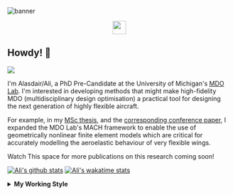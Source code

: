 <!--
# Welcome to Ali's github profile


-->

![banner](https://raw.githubusercontent.com/A-Gray-94/A-Gray-94/main/Images/GitHubProfileBanner.png)
<p align='center'>
<a href="https://www.linkedin.com/in/alasdaircgray/"><img height="30" src="https://github.com/WaylonWalker/WaylonWalker/blob/main/icon/linkedin.png?raw=true"></a>
</p>

## Howdy! 👋

![](https://komarev.com/ghpvc/?username=A-Gray-94&color=blue)

I'm Alasdair/Ali, a PhD Pre-Candidate at the University of Michigan's [MDO Lab](http://mdolab.engin.umich.edu).
I'm interested in developing methods that might make high-fidelity MDO (multidisciplinary design optimisation) a practical tool for designing the next generation of highly flexible aircraft.

For example, in my [MSc thesis](http://resolver.tudelft.nl/uuid:1a6b5001-d213-40d9-bc2c-5e831eda527d), and the [corresponding conference paper](https://www.researchgate.net/publication/348242101_Geometrically_Nonlinear_High-fidelity_Aerostructural_Optimization_for_Highly_Flexible_Wings), I expanded the MDO Lab's MACH framework to enable the use of geometrically nonlinear finite element models which are critical for accurately modelling the aeroelastic behaviour of very flexible wings.

Watch This space for more publications on this research coming soon!

<!--
**A-Gray-94/A-Gray-94** is a ✨ _special_ ✨ repository because its `README.md` (this file) appears on your GitHub profile.

Here are some ideas to get you started:

- 🔭 I’m currently working on ...
- 🌱 I’m currently learning ...
- 👯 I’m looking to collaborate on ...
- 🤔 I’m looking for help with ...
- 💬 Ask me about ...
- 📫 How to reach me: ...
- 😄 Pronouns: ...
- ⚡ Fun fact: ...
-->


[![Ali's github stats](https://github-readme-stats.vercel.app/api?username=A-Gray-94)](https://github.com/anuraghazra/github-readme-stats)
[![Ali's wakatime stats](https://github-readme-stats.vercel.app/api/wakatime?username=ACGray)](https://github.com/anuraghazra/github-readme-stats)


<details>
  <summary>
    <strong>My Working Style</strong>
  </summary>
  
  <!--START_SECTION:waka-->
![Lines of code](https://img.shields.io/badge/From%20Hello%20World%20I%27ve%20Written-4.3%20million%20lines%20of%20code-blue)

**I'm an Early 🐤** 

```text
🌞 Morning    40 commits     █████░░░░░░░░░░░░░░░░░░░░   20.83% 
🌆 Daytime    66 commits     ████████░░░░░░░░░░░░░░░░░   34.38% 
🌃 Evening    78 commits     ██████████░░░░░░░░░░░░░░░   40.62% 
🌙 Night      8 commits      █░░░░░░░░░░░░░░░░░░░░░░░░   4.17%

```
📅 **I'm Most Productive on Friday** 

```text
Monday       31 commits     ████░░░░░░░░░░░░░░░░░░░░░   16.15% 
Tuesday      21 commits     ██░░░░░░░░░░░░░░░░░░░░░░░   10.94% 
Wednesday    30 commits     ████░░░░░░░░░░░░░░░░░░░░░   15.62% 
Thursday     39 commits     █████░░░░░░░░░░░░░░░░░░░░   20.31% 
Friday       46 commits     ██████░░░░░░░░░░░░░░░░░░░   23.96% 
Saturday     12 commits     █░░░░░░░░░░░░░░░░░░░░░░░░   6.25% 
Sunday       13 commits     █░░░░░░░░░░░░░░░░░░░░░░░░   6.77%

```


📊 **This Week I Spent My Time On** 

```text
💬 Programming Languages: 
Python                   10 hrs 59 mins      █████████████░░░░░░░░░░░░   54.15% 
TeX                      8 hrs 10 mins       ██████████░░░░░░░░░░░░░░░   40.3% 
Markdown                 34 mins             ░░░░░░░░░░░░░░░░░░░░░░░░░   2.81% 
Other                    23 mins             ░░░░░░░░░░░░░░░░░░░░░░░░░   1.93% 
BibTeX                   9 mins              ░░░░░░░░░░░░░░░░░░░░░░░░░   0.78%

🔥 Editors: 
VS Code                  19 hrs 12 mins      ███████████████████████░░   94.59% 
Sublime Text             1 hr 5 mins         █░░░░░░░░░░░░░░░░░░░░░░░░   5.41%

🐱‍💻 Projects: 
AE588-MDO                8 hrs 19 mins       ██████████░░░░░░░░░░░░░░░   41.01% 
ACGray-AE588Project      6 hrs 58 mins       ████████░░░░░░░░░░░░░░░░░   34.36% 
AE543-StructDynamics     3 hrs 1 min         ███░░░░░░░░░░░░░░░░░░░░░░   14.87% 
Unknown Project          57 mins             █░░░░░░░░░░░░░░░░░░░░░░░░   4.76% 
AE510-FEM                35 mins             ░░░░░░░░░░░░░░░░░░░░░░░░░   2.91%

💻 Operating System: 
Linux                    20 hrs 18 mins      █████████████████████████   100.0%

```

**I Mostly Code in Python** 

```text
Python                   8 repos             █████████████░░░░░░░░░░░░   53.33% 
TeX                      2 repos             ███░░░░░░░░░░░░░░░░░░░░░░   13.33% 
HTML                     1 repo              █░░░░░░░░░░░░░░░░░░░░░░░░   6.67% 
C++                      1 repo              █░░░░░░░░░░░░░░░░░░░░░░░░   6.67% 
MATLAB                   1 repo              █░░░░░░░░░░░░░░░░░░░░░░░░   6.67%

```


**Timeline**

![Chart not found](https://raw.githubusercontent.com/A-Gray-94/A-Gray-94/main/charts/bar_graph.png) 


<!--END_SECTION:waka-->
</details>
